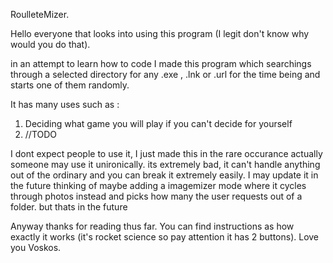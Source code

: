 RoulleteMizer.

Hello everyone that looks into using this program (I legit don't know why would you do that).

in an attempt to learn how to code I made this program which searchings through a selected directory for any .exe , .lnk or .url  for the time being and starts one of them randomly.

It has many uses such as :
1) Deciding what game you will play if you can't decide for yourself
2) //TODO


 I dont expect people to use it, I just made this in the rare occurance actually someone may use it unironically.
 its extremely bad, it can't handle anything out of the ordinary and you can break it extremely easily. 
I may update it in the future thinking of maybe adding a imagemizer mode where it cycles through photos instead and picks how many the user requests out of a folder. but thats in the future

Anyway thanks for reading thus far. You can find instructions as how exactly it works (it's rocket science so pay attention it has 2 buttons).
Love you Voskos.
